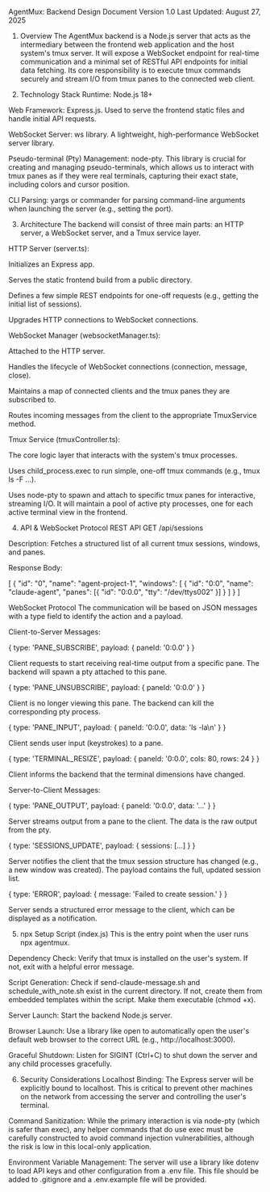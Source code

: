 AgentMux: Backend Design Document
Version 1.0
Last Updated: August 27, 2025

1. Overview
   The AgentMux backend is a Node.js server that acts as the intermediary between the frontend web application and the host system's tmux server. It will expose a WebSocket endpoint for real-time communication and a minimal set of RESTful API endpoints for initial data fetching. Its core responsibility is to execute tmux commands securely and stream I/O from tmux panes to the connected web client.

2. Technology Stack
   Runtime: Node.js 18+

Web Framework: Express.js. Used to serve the frontend static files and handle initial API requests.

WebSocket Server: ws library. A lightweight, high-performance WebSocket server library.

Pseudo-terminal (Pty) Management: node-pty. This library is crucial for creating and managing pseudo-terminals, which allows us to interact with tmux panes as if they were real terminals, capturing their exact state, including colors and cursor position.

CLI Parsing: yargs or commander for parsing command-line arguments when launching the server (e.g., setting the port).

3. Architecture
   The backend will consist of three main parts: an HTTP server, a WebSocket server, and a Tmux service layer.

HTTP Server (server.ts):

Initializes an Express app.

Serves the static frontend build from a public directory.

Defines a few simple REST endpoints for one-off requests (e.g., getting the initial list of sessions).

Upgrades HTTP connections to WebSocket connections.

WebSocket Manager (websocketManager.ts):

Attached to the HTTP server.

Handles the lifecycle of WebSocket connections (connection, message, close).

Maintains a map of connected clients and the tmux panes they are subscribed to.

Routes incoming messages from the client to the appropriate TmuxService method.

Tmux Service (tmuxController.ts):

The core logic layer that interacts with the system's tmux processes.

Uses child_process.exec to run simple, one-off tmux commands (e.g., tmux ls -F ...).

Uses node-pty to spawn and attach to specific tmux panes for interactive, streaming I/O. It will maintain a pool of active pty processes, one for each active terminal view in the frontend.

4. API & WebSocket Protocol
   REST API
   GET /api/sessions

Description: Fetches a structured list of all current tmux sessions, windows, and panes.

Response Body:

[
{
"id": "0",
"name": "agent-project-1",
"windows": [
{
"id": "0:0",
"name": "claude-agent",
"panes": [{ "id": "0:0.0", "tty": "/dev/ttys002" }]
}
]
}
]

WebSocket Protocol
The communication will be based on JSON messages with a type field to identify the action and a payload.

Client-to-Server Messages:

{ type: 'PANE_SUBSCRIBE', payload: { paneId: '0:0.0' } }

Client requests to start receiving real-time output from a specific pane. The backend will spawn a pty attached to this pane.

{ type: 'PANE_UNSUBSCRIBE', payload: { paneId: '0:0.0' } }

Client is no longer viewing this pane. The backend can kill the corresponding pty process.

{ type: 'PANE_INPUT', payload: { paneId: '0:0.0', data: 'ls -la\n' } }

Client sends user input (keystrokes) to a pane.

{ type: 'TERMINAL_RESIZE', payload: { paneId: '0:0.0', cols: 80, rows: 24 } }

Client informs the backend that the terminal dimensions have changed.

Server-to-Client Messages:

{ type: 'PANE_OUTPUT', payload: { paneId: '0:0.0', data: '...' } }

Server streams output from a pane to the client. The data is the raw output from the pty.

{ type: 'SESSIONS_UPDATE', payload: { sessions: [...] } }

Server notifies the client that the tmux session structure has changed (e.g., a new window was created). The payload contains the full, updated session list.

{ type: 'ERROR', payload: { message: 'Failed to create session.' } }

Server sends a structured error message to the client, which can be displayed as a notification.

5. npx Setup Script (index.js)
   This is the entry point when the user runs npx agentmux.

Dependency Check: Verify that tmux is installed on the user's system. If not, exit with a helpful error message.

Script Generation: Check if send-claude-message.sh and schedule_with_note.sh exist in the current directory. If not, create them from embedded templates within the script. Make them executable (chmod +x).

Server Launch: Start the backend Node.js server.

Browser Launch: Use a library like open to automatically open the user's default web browser to the correct URL (e.g., http://localhost:3000).

Graceful Shutdown: Listen for SIGINT (Ctrl+C) to shut down the server and any child processes gracefully.

6. Security Considerations
   Localhost Binding: The Express server will be explicitly bound to localhost. This is critical to prevent other machines on the network from accessing the server and controlling the user's terminal.

Command Sanitization: While the primary interaction is via node-pty (which is safer than exec), any helper commands that do use exec must be carefully constructed to avoid command injection vulnerabilities, although the risk is low in this local-only application.

Environment Variable Management: The server will use a library like dotenv to load API keys and other configuration from a .env file. This file should be added to .gitignore and a .env.example file will be provided.
